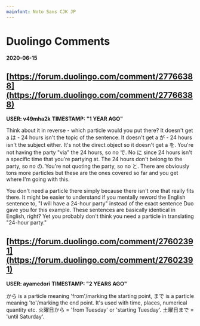 ```yaml
---
mainfont: Noto Sans CJK JP
---
```

# Duolingo Comments
**2020-06-15**

## [https://forum.duolingo.com/comment/27766388](https://forum.duolingo.com/comment/27766388)

**USER: v49mha2k**
**TIMESTAMP: "1 YEAR AGO"**

Think about it in reverse - which particle would you put there? It doesn't get a は - 24 hours isn't the topic of the sentence. It doesn't get a が - 24 hours isn't the subject either. It's not the direct object so it doesn't get a を. You're not having the party "via" the 24 hours, so no で. No に since 24 hours isn't a specific time that you're partying at. The 24 hours don't belong to the party, so no の. You're not quoting the party, so no と. There are obviously tons more particles but these are the ones covered so far and you get where I'm going with this.

You don't need a particle there simply because there isn't one that really fits there. It might be easier to understand if you mentally reword the English sentence to, "I will have a 24-hour party" instead of the exact sentence Duo gave you for this example. These sentences are basically identical in English, right? Yet you probably don't think you need a particle in translating "24-hour party." 

## [https://forum.duolingo.com/comment/27602391](https://forum.duolingo.com/comment/27602391)

**USER: ayamedori**
**TIMESTAMP: "2 YEARS AGO"**

から is a particle meaning 'from'/marking the starting point, まで is a particle meaning 'to'/marking the end point. It's used with time, places, numerical quantity etc. 火曜日から = 'from Tuesday' or 'starting Tuesday'. 土曜日まで = 'until Saturday'.
